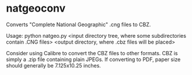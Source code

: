 # natgeoconv
Converts "Complete National Geographic" .cng files to CBZ.

Usage: python natgeo.py <input directory tree, where some subdirectories contain .CNG files> <output directory, where .cbz files will be placed>

Consider using Calibre to convert the CBZ files to other formats. CBZ is simply a .zip file containing plain JPEGs. If converting to PDF, paper size should generally be 7.125x10.25 inches.
